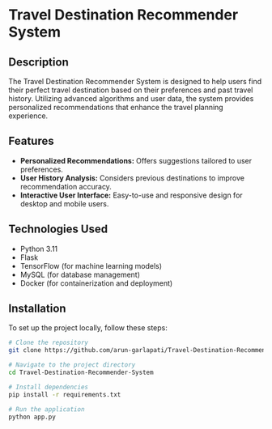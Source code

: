 # Travel Destination Recommender System

## Description
The Travel Destination Recommender System is designed to help users find their perfect travel destination based on their preferences and past travel history. Utilizing advanced algorithms and user data, the system provides personalized recommendations that enhance the travel planning experience.

## Features
- **Personalized Recommendations:** Offers suggestions tailored to user preferences.
- **User History Analysis:** Considers previous destinations to improve recommendation accuracy.
- **Interactive User Interface:** Easy-to-use and responsive design for desktop and mobile users.

## Technologies Used
- Python 3.11
- Flask
- TensorFlow (for machine learning models)
- MySQL (for database management)
- Docker (for containerization and deployment)

## Installation
To set up the project locally, follow these steps:

```bash
# Clone the repository
git clone https://github.com/arun-garlapati/Travel-Destination-Recommender-System.git

# Navigate to the project directory
cd Travel-Destination-Recommender-System

# Install dependencies
pip install -r requirements.txt

# Run the application
python app.py
